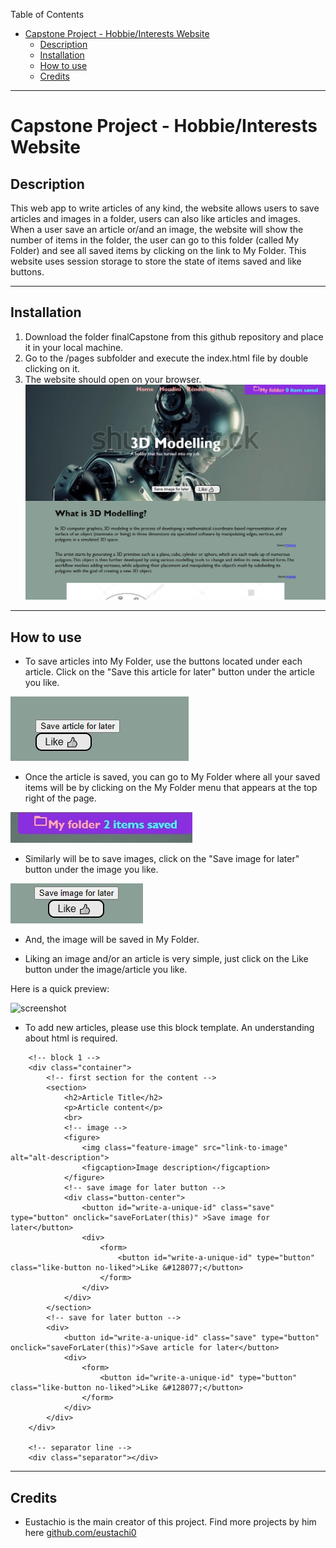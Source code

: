Table of Contents
- [Capstone Project - Hobbie/Interests Website](#capstone-project---hobbieinterests-website)
  - [Description](#description)
  - [Installation](#installation)
  - [How to use](#how-to-use)
  - [Credits](#credits)

----

# Capstone Project - Hobbie/Interests Website


## Description
This web app to write articles of any kind, the website allows users to save articles and images in a folder, users can also like articles and images. When a user save an article or/and an image, the website will show the number of items in the folder, the user can go to this folder (called My Folder) and see all saved items by clicking on the link to My Folder.
This website uses session storage to store the state of items saved and like buttons.

----

## Installation
1. Download the folder finalCapstone from this github repository and place it in your local machine.
2. Go to the /pages subfolder and execute the index.html file by double clicking on it.
3. The website should open on your browser.
    ![screenshot](finalCapstone/misc/screenshot01.jpeg)
----

## How to use
- To save articles into My Folder, use the buttons located under each article. Click on the "Save this article for later" button under the article you like.

![screenshot](finalCapstone/misc/screenshot02.jpeg)
- Once the article is saved, you can go to My Folder where all your saved items will be by clicking on the My Folder menu that appears at the top right of the page.

![screenshot](finalCapstone/misc/screenshot04.jpeg)
- Similarly will be to save images, click on the "Save image for later" button under the image you like.

![screenshot](finalCapstone/misc/screenshot03.jpeg)
- And, the image will be saved in My Folder.

- Liking an image and/or an article is very simple, just click on the Like button under the image/article you like.

Here is a quick preview:

![screenshot](finalCapstone/misc/finalCapstone.gif)

- To add new articles, please use this block template. An understanding about html is required.
```
    <!-- block 1 -->
    <div class="container">
        <!-- first section for the content -->
        <section>
            <h2>Article Title</h2>
            <p>Article content</p>
            <br>
            <!-- image -->
            <figure>
                <img class="feature-image" src="link-to-image" alt="alt-description">
                <figcaption>Image description</figcaption>
            </figure>
            <!-- save image for later button -->
            <div class="button-center">
                <button id="write-a-unique-id" class="save" type="button" onclick="saveForLater(this)" >Save image for later</button>
                <div>
                    <form>
                        <button id="write-a-unique-id" type="button" class="like-button no-liked">Like &#128077;</button>
                    </form>
                </div>
            </div>
        </section>
        <!-- save for later button -->
        <div>
            <button id="write-a-unique-id" class="save" type="button" onclick="saveForLater(this)">Save article for later</button>
            <div>
                <form>
                    <button id="write-a-unique-id" type="button" class="like-button no-liked">Like &#128077;</button>
                </form>
            </div>
        </div>
    </div>

    <!-- separator line -->
    <div class="separator"></div>
```
----

## Credits
 - Eustachio is the main creator of this project. Find more projects by him here [github.com/eustachi0](https://github.com/eustachi0)